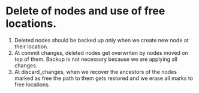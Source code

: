 # Delete of nodes and use of free locations.
1. Deleted nodes should be backed up only when we create new node at their location.
2. At commit changes, deleted nodes get overwriten by nodes moved on top of them.
    Backup is not necessary because we are applying all changes.
3. At discard_changes, when we recover the ancestors of the nodes marked as free
    the path to them gets restored and we erase all marks to free locations.
